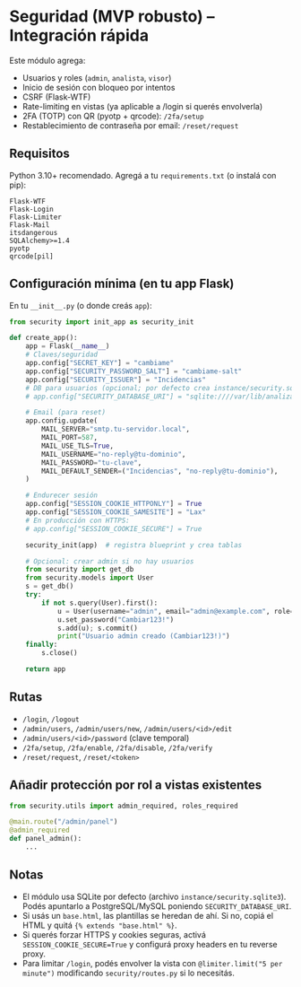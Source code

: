 # Seguridad (MVP robusto) – Integración rápida

Este módulo agrega:
- Usuarios y roles (`admin`, `analista`, `visor`)
- Inicio de sesión con bloqueo por intentos
- CSRF (Flask-WTF)
- Rate-limiting en vistas (ya aplicable a /login si querés envolverla)
- 2FA (TOTP) con QR (pyotp + qrcode): `/2fa/setup`
- Restablecimiento de contraseña por email: `/reset/request`

## Requisitos
Python 3.10+ recomendado.
Agregá a tu `requirements.txt` (o instalá con pip):
```
Flask-WTF
Flask-Login
Flask-Limiter
Flask-Mail
itsdangerous
SQLAlchemy>=1.4
pyotp
qrcode[pil]
```

## Configuración mínima (en tu app Flask)

En tu `__init__.py` (o donde creás `app`):

```python
from security import init_app as security_init

def create_app():
    app = Flask(__name__)
    # Claves/seguridad
    app.config["SECRET_KEY"] = "cambiame"
    app.config["SECURITY_PASSWORD_SALT"] = "cambiame-salt"
    app.config["SECURITY_ISSUER"] = "Incidencias"
    # DB para usuarios (opcional; por defecto crea instance/security.sqlite3)
    # app.config["SECURITY_DATABASE_URI"] = "sqlite:////var/lib/analizador/security.sqlite3"

    # Email (para reset)
    app.config.update(
        MAIL_SERVER="smtp.tu-servidor.local",
        MAIL_PORT=587,
        MAIL_USE_TLS=True,
        MAIL_USERNAME="no-reply@tu-dominio",
        MAIL_PASSWORD="tu-clave",
        MAIL_DEFAULT_SENDER=("Incidencias", "no-reply@tu-dominio"),
    )

    # Endurecer sesión
    app.config["SESSION_COOKIE_HTTPONLY"] = True
    app.config["SESSION_COOKIE_SAMESITE"] = "Lax"
    # En producción con HTTPS:
    # app.config["SESSION_COOKIE_SECURE"] = True

    security_init(app)  # registra blueprint y crea tablas

    # Opcional: crear admin si no hay usuarios
    from security import get_db
    from security.models import User
    s = get_db()
    try:
        if not s.query(User).first():
            u = User(username="admin", email="admin@example.com", role="admin", is_active=True)
            u.set_password("Cambiar123!")
            s.add(u); s.commit()
            print("Usuario admin creado (Cambiar123!)")
    finally:
        s.close()

    return app
```

## Rutas
- `/login`, `/logout`
- `/admin/users`, `/admin/users/new`, `/admin/users/<id>/edit`
- `/admin/users/<id>/password` (clave temporal)
- `/2fa/setup`, `/2fa/enable`, `/2fa/disable`, `/2fa/verify`
- `/reset/request`, `/reset/<token>`

## Añadir protección por rol a vistas existentes
```python
from security.utils import admin_required, roles_required

@main.route("/admin/panel")
@admin_required
def panel_admin():
    ...
```

## Notas
- El módulo usa SQLite por defecto (archivo `instance/security.sqlite3`). Podés apuntarlo a PostgreSQL/MySQL poniendo `SECURITY_DATABASE_URI`.
- Si usás un `base.html`, las plantillas se heredan de ahí. Si no, copiá el HTML y quitá `{% extends "base.html" %}`.
- Si querés forzar HTTPS y cookies seguras, activá `SESSION_COOKIE_SECURE=True` y configurá proxy headers en tu reverse proxy.
- Para limitar `/login`, podés envolver la vista con `@limiter.limit("5 per minute")` modificando `security/routes.py` si lo necesitás.
